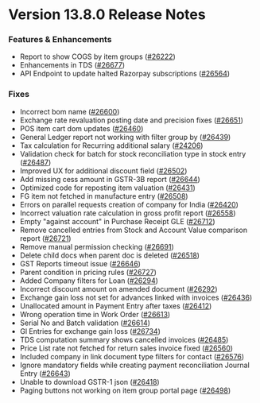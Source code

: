 # Version 13.8.0 Release Notes

### Features & Enhancements
- Report to show COGS by item groups ([#26222](https://github.com/netmanthan/shoperho/pull/26222))
- Enhancements in TDS ([#26677](https://github.com/netmanthan/shoperho/pull/26677))
- API Endpoint to update halted Razorpay subscriptions ([#26564](https://github.com/netmanthan/shoperho/pull/26564))

### Fixes
- Incorrect bom name ([#26600](https://github.com/netmanthan/shoperho/pull/26600))
- Exchange rate revaluation posting date and precision fixes ([#26651](https://github.com/netmanthan/shoperho/pull/26651))
- POS item cart dom updates ([#26460](https://github.com/netmanthan/shoperho/pull/26460))
- General Ledger report not working with filter group by ([#26439](https://github.com/netmanthan/shoperho/pull/26438))
- Tax calculation for Recurring additional salary ([#24206](https://github.com/netmanthan/shoperho/pull/24206))
- Validation check for batch for stock reconciliation type in stock entry ([#26487](https://github.com/netmanthan/shoperho/pull/26487))
- Improved UX for additional discount field ([#26502](https://github.com/netmanthan/shoperho/pull/26502))
- Add missing cess amount in GSTR-3B report ([#26644](https://github.com/netmanthan/shoperho/pull/26644))
- Optimized code for reposting item valuation ([#26431](https://github.com/netmanthan/shoperho/pull/26431))
- FG item not fetched in manufacture entry ([#26508](https://github.com/netmanthan/shoperho/pull/26508))
- Errors on parallel requests creation of company for India  ([#26420](https://github.com/netmanthan/shoperho/pull/26420))
- Incorrect valuation rate calculation in gross profit report ([#26558](https://github.com/netmanthan/shoperho/pull/26558))
- Empty "against account" in Purchase Receipt GLE ([#26712](https://github.com/netmanthan/shoperho/pull/26712))
- Remove cancelled entries from Stock and Account Value comparison report ([#26721](https://github.com/netmanthan/shoperho/pull/26721))
- Remove manual permission checking ([#26691](https://github.com/netmanthan/shoperho/pull/26691))
- Delete child docs when parent doc is deleted ([#26518](https://github.com/netmanthan/shoperho/pull/26518))
- GST Reports timeout issue ([#26646](https://github.com/netmanthan/shoperho/pull/26646))
- Parent condition in pricing rules ([#26727](https://github.com/netmanthan/shoperho/pull/26727))
- Added Company filters for Loan ([#26294](https://github.com/netmanthan/shoperho/pull/26294))
- Incorrect discount amount on amended document ([#26292](https://github.com/netmanthan/shoperho/pull/26292))
- Exchange gain loss not set for advances linked with invoices ([#26436](https://github.com/netmanthan/shoperho/pull/26436))
- Unallocated amount in Payment Entry after taxes ([#26412](https://github.com/netmanthan/shoperho/pull/26412))
- Wrong operation time in Work Order ([#26613](https://github.com/netmanthan/shoperho/pull/26613))
- Serial No and Batch validation ([#26614](https://github.com/netmanthan/shoperho/pull/26614))
- Gl Entries for exchange gain loss ([#26734](https://github.com/netmanthan/shoperho/pull/26734))
- TDS computation summary shows cancelled invoices ([#26485](https://github.com/netmanthan/shoperho/pull/26485))
- Price List rate not fetched for return sales invoice fixed ([#26560](https://github.com/netmanthan/shoperho/pull/26560))
- Included company in link document type filters for contact ([#26576](https://github.com/netmanthan/shoperho/pull/26576))
- Ignore mandatory fields while creating payment reconciliation Journal Entry ([#26643](https://github.com/netmanthan/shoperho/pull/26643))
- Unable to download GSTR-1 json ([#26418](https://github.com/netmanthan/shoperho/pull/26418))
- Paging buttons not working on item group portal page ([#26498](https://github.com/netmanthan/shoperho/pull/26498))
